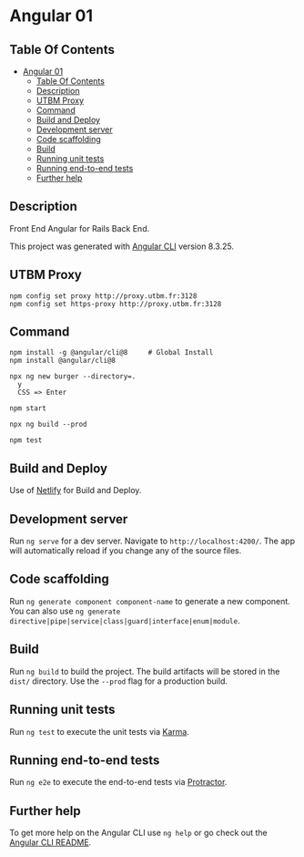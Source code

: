 # Angular 01

## Table Of Contents

- [Angular 01](#angular-01)
  - [Table Of Contents](#table-of-contents)
  - [Description](#description)
  - [UTBM Proxy](#utbm-proxy)
  - [Command](#command)
  - [Build and Deploy](#build-and-deploy)
  - [Development server](#development-server)
  - [Code scaffolding](#code-scaffolding)
  - [Build](#build)
  - [Running unit tests](#running-unit-tests)
  - [Running end-to-end tests](#running-end-to-end-tests)
  - [Further help](#further-help)

## Description

Front End Angular for Rails Back End.

This project was generated with [Angular CLI](https://github.com/angular/angular-cli) version 8.3.25.

## UTBM Proxy

    npm config set proxy http://proxy.utbm.fr:3128
    npm config set https-proxy http://proxy.utbm.fr:3128

## Command

    npm install -g @angular/cli@8     # Global Install
    npm install @angular/cli@8

    npx ng new burger --directory=.
      y
      CSS => Enter
    
    npm start

    npx ng build --prod

    npm test

## Build and Deploy

Use of [Netlify](https://www.netlify.com/) for Build and Deploy.

## Development server

Run `ng serve` for a dev server. Navigate to `http://localhost:4200/`. The app will automatically reload if you change any of the source files.

## Code scaffolding

Run `ng generate component component-name` to generate a new component. You can also use `ng generate directive|pipe|service|class|guard|interface|enum|module`.

## Build

Run `ng build` to build the project. The build artifacts will be stored in the `dist/` directory. Use the `--prod` flag for a production build.

## Running unit tests

Run `ng test` to execute the unit tests via [Karma](https://karma-runner.github.io).

## Running end-to-end tests

Run `ng e2e` to execute the end-to-end tests via [Protractor](http://www.protractortest.org/).

## Further help

To get more help on the Angular CLI use `ng help` or go check out the [Angular CLI README](https://github.com/angular/angular-cli/blob/master/README.md).
